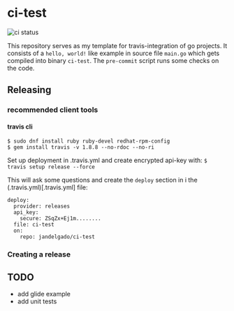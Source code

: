 # ci-test
![ci status](https://travis-ci.org/jandelgado/ci-test.svg?branch=master)

This repository serves as my template for travis-integration of go projects.
It consists of a `hello, world!` like example in source file `main.go` which
gets compiled into binary `ci-test`. The `pre-commit` script runs some checks
on the code. 

## Releasing
### recommended client tools
#### travis cli
```
$ sudo dnf install ruby ruby-devel redhat-rpm-config
$ gem install travis -v 1.8.8 --no-rdoc --no-ri
```

Set up deployment in .travis.yml and create encrypted api-key with:
`$ travis setup release --force`

This will ask some questions and create the `deploy` section in i
the (.travis.yml)[.travis.yml] file:
```
deploy:
  provider: releases
  api_key:
    secure: ZSqZx+Ej1m........
  file: ci-test
  on:
    repo: jandelgado/ci-test
```

### Creating a release

## TODO
- add glide example
- add unit tests

